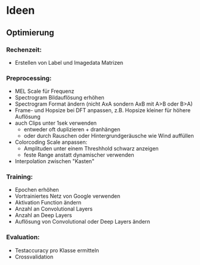 # Ideen

## Optimierung

### Rechenzeit:
- Erstellen von Label und Imagedata Matrizen

### Preprocessing:

- MEL Scale für Frequenz
- Spectrogram Bildauflösung erhöhen
- Spectrogram Format ändern (nicht AxA sondern AxB mit A>B oder B>A)
- Frame- und Hopsize bei DFT anpassen, z.B. Hopsize kleiner für höhere Auflösung
- auch Clips unter 1sek verwenden
  - entweder oft duplizieren + dranhängen
  - oder durch Rauschen oder Hintergrundgeräusche wie Wind auffüllen
- Colorcoding Scale anpassen:
  - Amplituden unter einem Threshhold schwarz anzeigen
  - feste Range anstatt dynamischer verwenden
- Interpolation zwischen "Kasten"

### Training:
- Epochen erhöhen
- Vortrainiertes Netz von Google verwenden
- Aktivation Function ändern
- Anzahl an Convolutional Layers
- Anzahl an Deep Layers
- Auflösung von Convolutional oder Deep Layers ändern

### Evaluation:

- Testaccuracy pro Klasse ermitteln
- Crossvalidation
